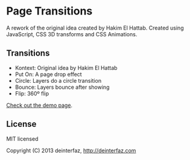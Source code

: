 # Page Transitions

A rework of the original idea created by Hakim El Hattab. Created using JavaScript, CSS 3D transforms and CSS Animations.

## Transitions
 - Kontext: Original idea by Hakim El Hattab
 - Put On: A page drop effect
 - Circle: Layers do a circle transition
 - Bounce: Layers bounce after showing 
 - Flip: 360º flip
 


[Check out the demo page](http://www.deinterfaz.com/labs/pagetransitions).

## License

MIT licensed

Copyright (C) 2013 deinterfaz, http://deinterfaz.com